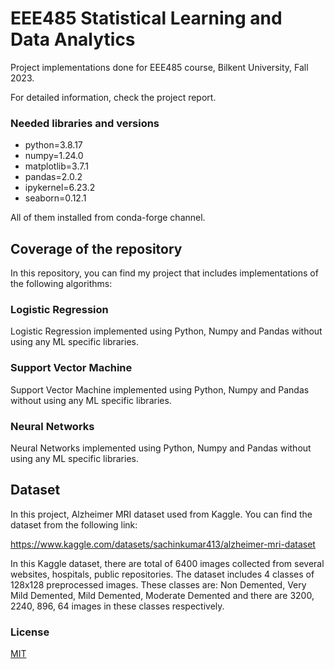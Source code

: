 # EEE485 Statistical Learning and Data Analytics

Project implementations done for EEE485 course, Bilkent University, Fall 2023. 

For detailed information, check the project report.

### Needed libraries and versions 
  - python=3.8.17
  - numpy=1.24.0
  - matplotlib=3.7.1
  - pandas=2.0.2
  - ipykernel=6.23.2
  - seaborn=0.12.1

All of them installed from conda-forge channel.

## Coverage of the repository

In this repository, you can find my project that includes implementations of the following algorithms:

### Logistic Regression

Logistic Regression implemented using Python, Numpy and Pandas without using any ML specific libraries.

### Support Vector Machine

Support Vector Machine implemented using Python, Numpy and Pandas without using any ML specific libraries.

### Neural Networks

Neural Networks implemented using Python, Numpy and Pandas without using any ML specific libraries.

## Dataset

In this project, Alzheimer MRI dataset used from Kaggle. You can find the dataset from the following link:

https://www.kaggle.com/datasets/sachinkumar413/alzheimer-mri-dataset

In this Kaggle dataset, there are total of 6400 images collected from several websites, hospitals, public repositories. The dataset includes 4 classes of 128x128 preprocessed images. These classes are: Non Demented, Very Mild Demented, Mild Demented, Moderate Demented and there are 3200, 2240, 896, 64 images in these classes respectively.


### License

[MIT](https://choosealicense.com/licenses/mit/)